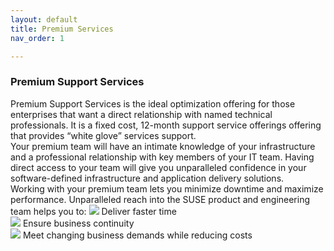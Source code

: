 ```yaml
---
layout: default
title: Premium Services
nav_order: 1

---
```


<h3>Premium Support Services</h3>
Premium Support Services is the ideal optimization offering for those enterprises that want a direct relationship with named technical professionals. It is a fixed cost, 12-month support service offerings offering that provides “white glove” services support.
<br>
Your premium team will have an intimate knowledge of your infrastructure and a professional relationship with key members of your IT team. Having direct access to your team will give you unparalleled confidence in your software-defined infrastructure and application delivery solutions.
<br>
Working with your premium team lets you minimize downtime and maximize performance. Unparalleled reach into the SUSE product and engineering team helps you to:
<img src="https://www.suse.com/assets/img/company/about-new/premium1.png">
Deliver faster time
<br>
<img src="https://www.suse.com/assets/img/company/about-new/premium2.png">
Ensure business continuity
<br>
<img src="https://www.suse.com/assets/img/company/about-new/premium3.png">
Meet changing business demands while reducing costs

